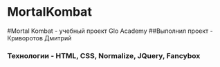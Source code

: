 # MortalKombat

#Mortal Kombat - учебный проект Glo Academy
##Выполнил проект - Криворотов Дмитрий 
### Технологии - HTML, CSS, Normalize, JQuery, Fancybox
